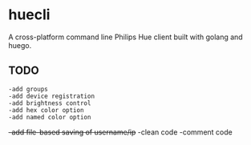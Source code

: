 # huecli
A cross-platform command line Philips Hue client built with golang and huego.

## TODO
	-add groups
	-add device registration
	-add brightness control
	-add hex color option
	-add named color option
  ~~-add file-based saving of username/ip~~
	-clean code
	-comment code
